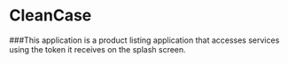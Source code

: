 # CleanCase

###This application is a product listing application that accesses services using the token it receives on the splash screen.
